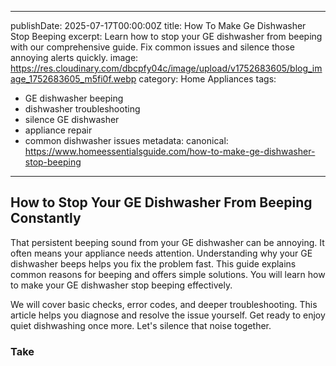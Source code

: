 
---
publishDate: 2025-07-17T00:00:00Z
title: How To Make Ge Dishwasher Stop Beeping
excerpt: Learn how to stop your GE dishwasher from beeping with our comprehensive guide. Fix common issues and silence those annoying alerts quickly.
image: https://res.cloudinary.com/dbcpfy04c/image/upload/v1752683605/blog_image_1752683605_m5fi0f.webp
category: Home Appliances
tags:
  - GE dishwasher beeping
  - dishwasher troubleshooting
  - silence GE dishwasher
  - appliance repair
  - common dishwasher issues
metadata:
  canonical: https://www.homeessentialsguide.com/how-to-make-ge-dishwasher-stop-beeping
---

## How to Stop Your GE Dishwasher From Beeping Constantly

That persistent beeping sound from your GE dishwasher can be annoying. It often means your appliance needs attention. Understanding why your GE dishwasher beeps helps you fix the problem fast. This guide explains common reasons for beeping and offers simple solutions. You will learn how to make your GE dishwasher stop beeping effectively.

We will cover basic checks, error codes, and deeper troubleshooting. This article helps you diagnose and resolve the issue yourself. Get ready to enjoy quiet dishwashing once more. Let's silence that noise together.

### Take